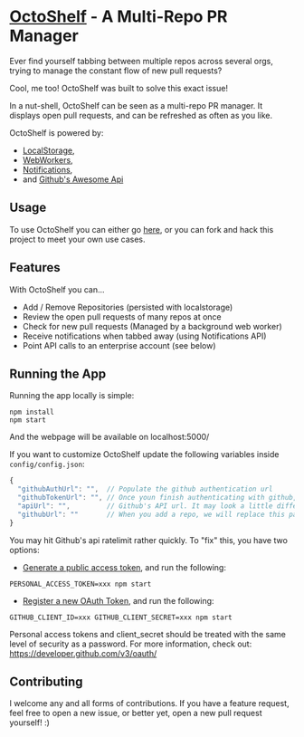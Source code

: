 # [OctoShelf](http://www.octoshelf.com/) - A Multi-Repo PR Manager

Ever find yourself tabbing between multiple repos across several orgs,
trying to manage the constant flow of new pull requests?

Cool, me too! OctoShelf was built to solve this exact issue!

In a nut-shell, OctoShelf can be seen as a multi-repo PR manager. It displays
open pull requests, and can be refreshed as often as you like.

OctoShelf is powered by:

* [LocalStorage](https://developer.mozilla.org/en-US/docs/Web/API/Window/localStorage),
* [WebWorkers](https://developer.mozilla.org/en-US/docs/Web/API/Web_Workers_API),
* [Notifications](https://developer.mozilla.org/en-US/docs/Web/API/notification),
* and [Github's Awesome Api](https://developer.github.com/v3/)

## Usage

To use OctoShelf you can either go [here](http://www.octoshelf.com/),
or you can fork and hack this project to meet your own use cases.

## Features

With OctoShelf you can...

* Add / Remove Repositories (persisted with localstorage)
* Review the open pull requests of many repos at once
* Check for new pull requests (Managed by a background web worker)
* Receive notifications when tabbed away (using Notifications API)
* Point API calls to an enterprise account (see below)

## Running the App

Running the app locally is simple:

```
npm install
npm start
```

And the webpage will be available on localhost:5000/

If you want to customize OctoShelf update the following variables inside `config/config.json`:

```javascript
{
  "githubAuthUrl": "",  // Populate the github authentication url
  "githubTokenUrl": "", // Once youn finish authenticating with github, we'll hit this url to grab an access token
  "apiUrl": "",         // Github's API url. It may look a little different for enterprise hosts
  "githubUrl": ""       // When you add a repo, we will replace this part with `apiUrl`
}
```

You  may hit Github's api ratelimit rather quickly. To "fix" this, you have two options:

* [Generate a public access token](https://github.com/settings/tokens/new), and run the following:

```
PERSONAL_ACCESS_TOKEN=xxx npm start
```

* [Register a new OAuth Token](https://github.com/settings/applications/new), and run the following:

```
GITHUB_CLIENT_ID=xxx GITHUB_CLIENT_SECRET=xxx npm start
```

Personal access tokens and client_secret should be treated with the same level of security as a password.
For more information, check out: https://developer.github.com/v3/oauth/

## Contributing

I welcome any and all forms of contributions. If you have a feature request, feel
free to open a new issue, or better yet, open a new pull request yourself! :)
